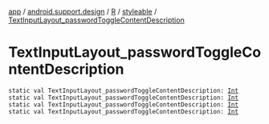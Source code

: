 [app](../../../index.md) / [android.support.design](../../index.md) / [R](../index.md) / [styleable](index.md) / [TextInputLayout_passwordToggleContentDescription](.)

# TextInputLayout_passwordToggleContentDescription

`static val TextInputLayout_passwordToggleContentDescription: `[`Int`](https://kotlinlang.org/api/latest/jvm/stdlib/kotlin/-int/index.html)
`static val TextInputLayout_passwordToggleContentDescription: `[`Int`](https://kotlinlang.org/api/latest/jvm/stdlib/kotlin/-int/index.html)
`static val TextInputLayout_passwordToggleContentDescription: `[`Int`](https://kotlinlang.org/api/latest/jvm/stdlib/kotlin/-int/index.html)
`static val TextInputLayout_passwordToggleContentDescription: `[`Int`](https://kotlinlang.org/api/latest/jvm/stdlib/kotlin/-int/index.html)